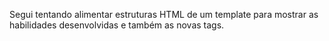 Segui tentando alimentar estruturas HTML de um template para mostrar as habilidades desenvolvidas e também as novas tags.
